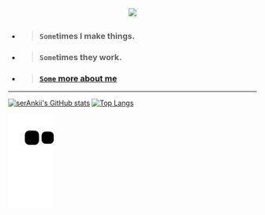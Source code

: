 <h1 align="center">
  <a href="https://git.io/typing-svg">
    <img src="https://readme-typing-svg.herokuapp.com/?lines=HII+THERE+'+_+'+👋;I'm+Ankit+Negi...;+PROGRAMMER;FULL+STACK+WEB+DEVELOPER;AIML+Enthusiast!&center=true&size=20">
  </a>
</h1>

- > ### `Some`times I make things.
- > ### `Some`times they work.
- > ### [`Some` more about me](https://bio.link/serAnkii/)
 
 ***
[![serAnkii's GitHub stats](https://github-readme-stats.vercel.app/api?username=serAnkii&count_private=true&show_icons=true&theme=radical)](https://github.com/serAnkii/serAnkii/blob/main/README.md)
[![Top Langs](https://github-readme-stats.vercel.app/api/top-langs/?username=serAnkii&count_private=true)](https://github.com/serAnkii/)

![](https://github.com/serAnkii/serAnkii/blob/output/github-contribution-grid-snake.svg)
